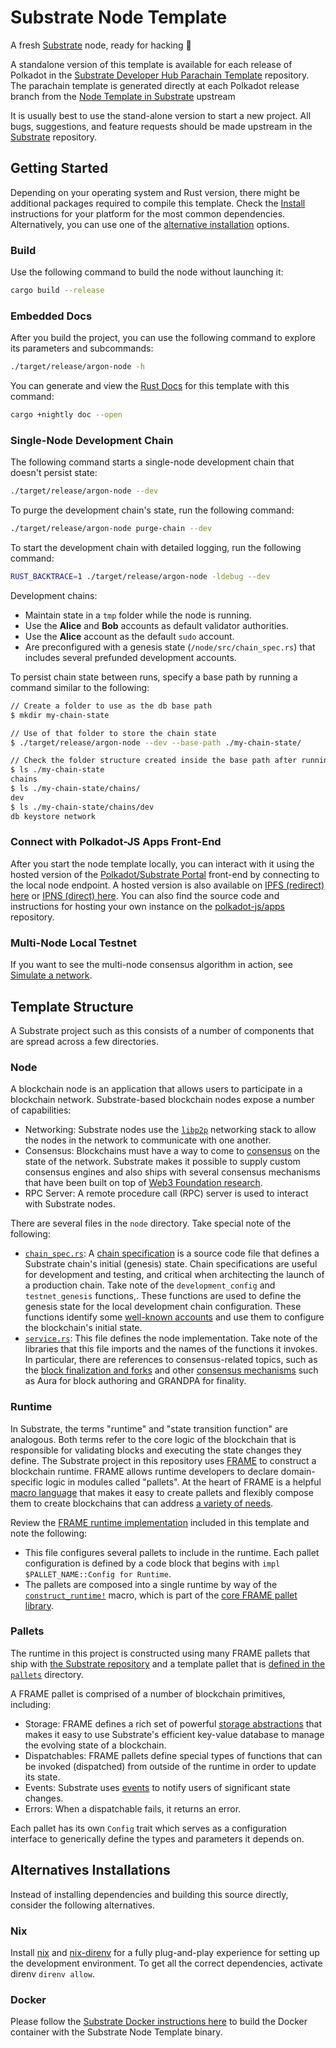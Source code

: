 # Substrate Node Template

A fresh [Substrate](https://substrate.io/) node, ready for hacking :rocket:

A standalone version of this template is available for each release of Polkadot in
the [Substrate Developer Hub Parachain Template](https://github.com/substrate-developer-hub/substrate-parachain-template/)
repository.
The parachain template is generated directly at each Polkadot release branch from
the [Node Template in Substrate](https://github.com/paritytech/substrate/tree/master/bin/argon-node) upstream

It is usually best to use the stand-alone version to start a new project.
All bugs, suggestions, and feature requests should be made upstream in
the [Substrate](https://github.com/paritytech/substrate/tree/master/bin/argon-node) repository.

## Getting Started

Depending on your operating system and Rust version, there might be additional packages required to compile this
template.
Check the [Install](https://docs.substrate.io/install/) instructions for your platform for the most common dependencies.
Alternatively, you can use one of the [alternative installation](#alternatives-installations) options.

### Build

Use the following command to build the node without launching it:

```sh
cargo build --release
```

### Embedded Docs

After you build the project, you can use the following command to explore its parameters and subcommands:

```sh
./target/release/argon-node -h
```

You can generate and view the [Rust Docs](https://doc.rust-lang.org/cargo/commands/cargo-doc.html) for this template
with this command:

```sh
cargo +nightly doc --open
```

### Single-Node Development Chain

The following command starts a single-node development chain that doesn't persist state:

```sh
./target/release/argon-node --dev
```

To purge the development chain's state, run the following command:

```sh
./target/release/argon-node purge-chain --dev
```

To start the development chain with detailed logging, run the following command:

```sh
RUST_BACKTRACE=1 ./target/release/argon-node -ldebug --dev
```

Development chains:

- Maintain state in a `tmp` folder while the node is running.
- Use the **Alice** and **Bob** accounts as default validator authorities.
- Use the **Alice** account as the default `sudo` account.
- Are preconfigured with a genesis state (`/node/src/chain_spec.rs`) that includes several prefunded development
  accounts.

To persist chain state between runs, specify a base path by running a command similar to the following:

```sh
// Create a folder to use as the db base path
$ mkdir my-chain-state

// Use of that folder to store the chain state
$ ./target/release/argon-node --dev --base-path ./my-chain-state/

// Check the folder structure created inside the base path after running the chain
$ ls ./my-chain-state
chains
$ ls ./my-chain-state/chains/
dev
$ ls ./my-chain-state/chains/dev
db keystore network
```

### Connect with Polkadot-JS Apps Front-End

After you start the node template locally, you can interact with it using the hosted version of
the [Polkadot/Substrate Portal](https://polkadot.js.org/apps/#/explorer?rpc=ws://localhost:9944) front-end by connecting
to the local node endpoint.
A hosted version is also available on [IPFS (redirect) here](https://dotapps.io/)
or [IPNS (direct) here](ipns://dotapps.io/?rpc=ws%3A%2F%2F127.0.0.1%3A9944#/explorer).
You can also find the source code and instructions for hosting your own instance on
the [polkadot-js/apps](https://github.com/polkadot-js/apps) repository.

### Multi-Node Local Testnet

If you want to see the multi-node consensus algorithm in action,
see [Simulate a network](https://docs.substrate.io/tutorials/build-a-blockchain/simulate-network/).

## Template Structure

A Substrate project such as this consists of a number of components that are spread across a few directories.

### Node

A blockchain node is an application that allows users to participate in a blockchain network.
Substrate-based blockchain nodes expose a number of capabilities:

- Networking: Substrate nodes use the [`libp2p`](https://libp2p.io/) networking stack to allow the
  nodes in the network to communicate with one another.
- Consensus: Blockchains must have a way to come to [consensus](https://docs.substrate.io/fundamentals/consensus/) on
  the state of the network.
  Substrate makes it possible to supply custom consensus engines and also ships with several consensus mechanisms that
  have been built on top
  of [Web3 Foundation research](https://research.web3.foundation/en/latest/polkadot/NPoS/index.html).
- RPC Server: A remote procedure call (RPC) server is used to interact with Substrate nodes.

There are several files in the `node` directory.
Take special note of the following:

- [`chain_spec.rs`](./node/src/chain_spec.rs): A [chain specification](https://docs.substrate.io/build/chain-spec/) is a
  source code file that defines a Substrate chain's initial (genesis) state.
  Chain specifications are useful for development and testing, and critical when architecting the launch of a production
  chain.
  Take note of the `development_config` and `testnet_genesis` functions,.
  These functions are used to define the genesis state for the local development chain configuration.
  These functions identify some [well-known accounts](https://docs.substrate.io/reference/command-line-tools/subkey/)
  and use them to configure the blockchain's initial state.
- [`service.rs`](./node/src/service.rs): This file defines the node implementation.
  Take note of the libraries that this file imports and the names of the functions it invokes.
  In particular, there are references to consensus-related topics, such as
  the [block finalization and forks](https://docs.substrate.io/fundamentals/consensus/#finalization-and-forks) and
  other [consensus mechanisms](https://docs.substrate.io/fundamentals/consensus/#default-consensus-models) such as Aura
  for block authoring and GRANDPA for finality.

### Runtime

In Substrate, the terms "runtime" and "state transition function" are analogous.
Both terms refer to the core logic of the blockchain that is responsible for validating blocks and executing the state
changes they define.
The Substrate project in this repository uses [FRAME](https://docs.substrate.io/learn/runtime-development/#frame) to
construct a blockchain runtime.
FRAME allows runtime developers to declare domain-specific logic in modules called "pallets".
At the heart of FRAME is a helpful [macro language](https://docs.substrate.io/reference/frame-macros/) that makes it
easy to create pallets and flexibly compose them to create blockchains that can
address [a variety of needs](https://substrate.io/ecosystem/projects/).

Review the [FRAME runtime implementation](./runtime/src/lib.rs) included in this template and note the following:

- This file configures several pallets to include in the runtime.
  Each pallet configuration is defined by a code block that begins with `impl $PALLET_NAME::Config for Runtime`.
- The pallets are composed into a single runtime by way of
  the [`construct_runtime!`](https://paritytech.github.io/substrate/master/frame_support/macro.construct_runtime.html)
  macro, which is part of
  the [core FRAME pallet library](https://docs.substrate.io/reference/frame-pallets/#system-pallets).

### Pallets

The runtime in this project is constructed using many FRAME pallets that ship
with [the Substrate repository](https://github.com/paritytech/substrate/tree/master/frame) and a template pallet that
is [defined in the `pallets`](./pallets/template/src/lib.rs) directory.

A FRAME pallet is comprised of a number of blockchain primitives, including:

- Storage: FRAME defines a rich set of powerful [storage abstractions](https://docs.substrate.io/build/runtime-storage/)
  that makes it easy to use Substrate's efficient key-value database to manage the evolving state of a blockchain.
- Dispatchables: FRAME pallets define special types of functions that can be invoked (dispatched) from outside of the
  runtime in order to update its state.
- Events: Substrate uses [events](https://docs.substrate.io/build/events-and-errors/) to notify users of significant
  state changes.
- Errors: When a dispatchable fails, it returns an error.

Each pallet has its own `Config` trait which serves as a configuration interface to generically define the types and
parameters it depends on.

## Alternatives Installations

Instead of installing dependencies and building this source directly, consider the following alternatives.

### Nix

Install [nix](https://nixos.org/) and
[nix-direnv](https://github.com/nix-community/nix-direnv) for a fully plug-and-play
experience for setting up the development environment.
To get all the correct dependencies, activate direnv `direnv allow`.

### Docker

Please follow
the [Substrate Docker instructions here](https://github.com/paritytech/substrate/blob/master/docker/README.md) to build
the Docker container with the Substrate Node Template binary.
